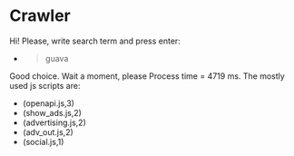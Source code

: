 # Crawler


Hi! Please, write search term and press enter:
* >guava

Good choice. Wait a moment, please
Process time = 4719 ms. The mostly used js scripts are:
- (openapi.js,3)
- (show_ads.js,2)
- (advertising.js,2)
- (adv_out.js,2)
- (social.js,1)